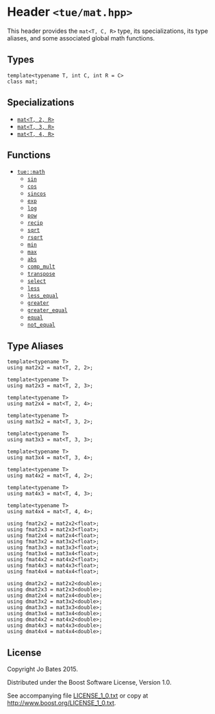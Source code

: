 Header `<tue/mat.hpp>`
===============
This header provides the `mat<T, C, R>` type, its
specializations, its type aliases, and some associated
global math functions.

Types
-----
    template<typename T, int C, int R = C>
    class mat;

Specializations
---------------
- [`mat<T, 2, R>`](../types/mat2xR.md)
- [`mat<T, 3, R>`](../types/mat3xR.md)
- [`mat<T, 4, R>`](../types/mat4xR.md)

Functions
---------
- [`tue::math`](../namespaces/math.md)
    - [`sin`](../functions/math/sin.md)
    - [`cos`](../functions/math/cos.md)
    - [`sincos`](../functions/math/sincos.md)
    - [`exp`](../functions/math/exp.md)
    - [`log`](../functions/math/log.md)
    - [`pow`](../functions/math/pow.md)
    - [`recip`](../functions/math/recip.md)
    - [`sqrt`](../functions/math/sqrt.md)
    - [`rsqrt`](../functions/math/rsqrt.md)
    - [`min`](../functions/math/min.md)
    - [`max`](../functions/math/max.md)
    - [`abs`](../functions/math/abs.md)
    - [`comp_mult`](../functions/math/comp_mult.md)
    - [`transpose`](../functions/math/transpose.md)
    - [`select`](../functions/math/select.md)
    - [`less`](../functions/math/less.md)
    - [`less_equal`](../functions/math/less_equal.md)
    - [`greater`](../functions/math/greater.md)
    - [`greater_equal`](../functions/math/greater_equal.md)
    - [`equal`](../functions/math/equal.md)
    - [`not_equal`](../functions/math/not_equal.md)

Type Aliases
------------
    template<typename T>
    using mat2x2 = mat<T, 2, 2>;
    
    template<typename T>
    using mat2x3 = mat<T, 2, 3>;
    
    template<typename T>
    using mat2x4 = mat<T, 2, 4>;
    
    template<typename T>
    using mat3x2 = mat<T, 3, 2>;
    
    template<typename T>
    using mat3x3 = mat<T, 3, 3>;
    
    template<typename T>
    using mat3x4 = mat<T, 3, 4>;
    
    template<typename T>
    using mat4x2 = mat<T, 4, 2>;
    
    template<typename T>
    using mat4x3 = mat<T, 4, 3>;
    
    template<typename T>
    using mat4x4 = mat<T, 4, 4>;
    
    using fmat2x2 = mat2x2<float>;
    using fmat2x3 = mat2x3<float>;
    using fmat2x4 = mat2x4<float>;
    using fmat3x2 = mat3x2<float>;
    using fmat3x3 = mat3x3<float>;
    using fmat3x4 = mat3x4<float>;
    using fmat4x2 = mat4x2<float>;
    using fmat4x3 = mat4x3<float>;
    using fmat4x4 = mat4x4<float>;

    using dmat2x2 = mat2x2<double>;
    using dmat2x3 = mat2x3<double>;
    using dmat2x4 = mat2x4<double>;
    using dmat3x2 = mat3x2<double>;
    using dmat3x3 = mat3x3<double>;
    using dmat3x4 = mat3x4<double>;
    using dmat4x2 = mat4x2<double>;
    using dmat4x3 = mat4x3<double>;
    using dmat4x4 = mat4x4<double>;

License
-------
Copyright Jo Bates 2015.

Distributed under the Boost Software License, Version 1.0.

See accompanying file [LICENSE_1_0.txt](../../LICENSE_1_0.txt) or copy at
http://www.boost.org/LICENSE_1_0.txt.

